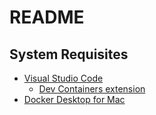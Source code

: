 # README

## System Requisites
- [Visual Studio Code](https://code.visualstudio.com/)
    - [Dev Containers extension](https://marketplace.visualstudio.com/items?itemName=ms-vscode-remote.remote-containers)
- [Docker Desktop for Mac](https://www.docker.com/products/docker-desktop/)
